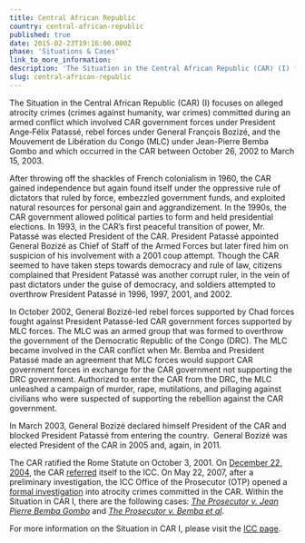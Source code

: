 ```yaml
---
title: Central African Republic
country: central-african-republic
published: true
date: 2015-02-23T19:16:00.000Z
phase: 'Situations & Cases'
link_to_more_information:
description: 'The Situation in the Central African Republic (CAR) (I) focuses on atrocity crimes (crimes against humanity, war crimes) committed during an armed conflict which involved CAR government forces under President Ange‐Félix Patassé, rebel forces under General François Bozizé, and the Mouvement de Libération du Congo (MLC) under Jean-Pierre Bemba Gombo. Within the Situation in CAR I, there are two ongoing cases.'
slug: central-african-republic
---
```



The Situation in the Central African Republic (CAR) (I) focuses on alleged atrocity crimes (crimes against humanity, war crimes) committed during an armed conflict which involved CAR government forces under President Ange‐F&eacute;lix Patass&eacute;, rebel forces under General Fran&ccedil;ois Boziz&eacute;, and the Mouvement de Lib&eacute;ration du Congo (MLC) under Jean-Pierre Bemba Gombo and which occurred in the CAR between October 26, 2002 to March 15, 2003.

After throwing off the shackles of French colonialism in 1960, the CAR gained independence but again found itself under the oppressive rule of dictators that ruled by force, embezzled government funds, and exploited natural resources for personal gain and aggrandizement. In the 1990s, the CAR government allowed political parties to form and held presidential elections. In 1993, in the CAR’s first peaceful transition of power, Mr. Patass&eacute; was elected President of the CAR. President Patass&eacute; appointed General Boziz&eacute; as Chief of Staff of the Armed Forces but later fired him on suspicion of his involvement with a 2001 coup attempt. Though the CAR seemed to have taken steps towards democracy and rule of law, citizens complained that President Patass&eacute; was another corrupt ruler, in the vein of past dictators under the guise of democracy, and soldiers attempted to overthrow President Patass&eacute; in 1996, 1997, 2001, and 2002.

In October 2002, General Boziz&eacute;-led rebel forces supported by Chad forces fought against President Patass&eacute;-led CAR government forces supported by MLC forces. The MLC was an armed group that was formed to overthrow the government of the Democratic Republic of the Congo (DRC). The MLC became involved in the CAR conflict when Mr. Bemba and President Patass&eacute; made an agreement that MLC forces would support CAR government forces in exchange for the CAR government not supporting the DRC government. Authorized to enter the CAR from the DRC, the MLC unleashed a campaign of murder, rape, mutilations, and pillaging against civilians who were suspected of supporting the rebellion against the CAR government.

In March 2003, General Boziz&eacute; declared himself President of the CAR and blocked President Patass&eacute; from entering the country.&nbsp; General Boziz&eacute; was elected President of the CAR in 2005 and, again, in 2011.

The CAR ratified the Rome Statute on October 3, 2001. On [December 22, 2004](https://www.legal-tools.org/uploads/tx_ltpdb/doc320182_03.pdf), the CAR [referred](https://www.legal-tools.org/uploads/tx_ltpdb/ICCProsecutor_receives_Referral_Concerning_CAR_01.pdf) itself to the ICC. On May 22, 2007, after a preliminary investigation, the ICC Office of the Prosecutor (OTP) opened a [formal investigation](https://www.icc-cpi.int/Pages/item.aspx?name=prosecutor%20opens%20investigation%20in%20the%20central%20african%20republic) into atrocity crimes committed in the CAR. Within the Situation in CAR I, there are the following cases: [*The Prosecutor v. Jean Pierre Bemba Gombo*](https://www.aba-icc.org/cases/case/the-prosecutor-v-bemba/) and [*The Prosecutor v. Bemba et al*](https://www.aba-icc.org/cases/case/the-prosecutor-v-bemba-et-al/).

For more information on the Situation in CAR I, please visit the [ICC page](https://www.icc-cpi.int/car).